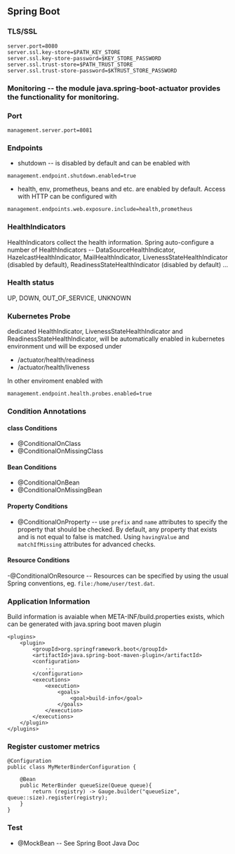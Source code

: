 ## Spring Boot

### TLS/SSL

````
server.port=8080
server.ssl.key-store=$PATH_KEY_STORE
server.ssl.key-store-password=$KEY_STORE_PASSWORD
server.ssl.trust-store=$PATH_TRUST_STORE
server.ssl.trust-store-password=$KTRUST_STORE_PASSWORD
````
### Monitoring -- the module java.spring-boot-actuator provides the functionality for monitoring.
### Port
````
management.server.port=8081
````

### Endpoints
- shutdown -- is disabled by default and can be enabled with
```
management.endpoint.shutdown.enabled=true
```
- health, env, prometheus, beans and etc. are enabled by default. Access with HTTP can be configured with
````
management.endpoints.web.exposure.include=health,prometheus
````
### HealthIndicators
HealthIndicators collect the health information. Spring auto-configure a number of HealthIndicators -- DataSourceHealthIndicator, HazelcastHealthIndicator, MailHealthIndicator, LivenessStateHealthIndicator (disabled by default), ReadinessStateHealthIndicator (disabled by default) ...

### Health status 
UP, DOWN, OUT_OF_SERVICE, UNKNOWN

### Kubernetes Probe
dedicated HealthIndicator, LivenessStateHealthIndicator and ReadinessStateHealthIndicator, will be automatically enabled in kubernetes environment und will be exposed under 
- /actuator/health/readiness
- /actuator/health/liveness 

In other enviroment enabled with
````
management.endpoint.health.probes.enabled=true          
````

### Condition Annotations

#### class Conditions
- @ConditionalOnClass
- @ConditionalOnMissingClass

#### Bean Conditions
- @ConditionalOnBean
- @ConditionalOnMissingBean

#### Property Conditions
- @ConditionalOnProperty -- use ``prefix`` and ``name`` attributes to specify the property that should be checked. By default, any property that exists and is not equal to false is matched. Using ``havingValue`` and ``matchIfMissing`` attributes for advanced checks.

#### Resource Conditions
-@ConditionalOnResource -- Resources can be specified by using the usual Spring conventions, eg. ``file:/home/user/test.dat``.

### Application Information
Build information is avaiable when META-INF/build.properties exists, which can be generated with java.spring boot maven plugin
````
<plugins>
    <plugin>
        <groupId>org.springframework.boot</groupId>
        <artifactId>java.spring-boot-maven-plugin</artifactId>
        <configuration>
            ...
        </configuration>
        <executions>
            <execution>
                <goals>
                    <goal>build-info</goal>
                </goals>
            </execution>
        </executions>
    </plugin>
</plugins>
````

### Register customer metrics
````
@Configuration
public class MyMeterBinderConfiguration {

    @Bean
    public MeterBinder queueSize(Queue queue){
        return (registry) -> Gauge.builder("queueSize", queue::size).register(registry);
    }
}
````

### Test
- @MockBean -- See Spring Boot Java Doc
